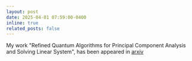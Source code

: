 ```yaml
---
layout: post
date: 2025-04-01 07:59:00-0400
inline: true
related_posts: false
---
```


My work "Refined Quantum Algorithms for Principal Component Analysis and Solving Linear
System", has been appeared in [arxiv](https://arxiv.org/pdf/2504.00833) 
    